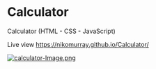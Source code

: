# Calculator
Calculator (HTML - CSS - JavaScript)

Live view https://nikomurray.github.io/Calculator/


[![calculator-Image.png](https://i.postimg.cc/3wVYKgq4/calculator-Image.png)](https://postimg.cc/8FRq4rNN)
